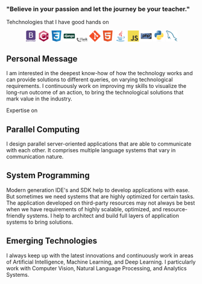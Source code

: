 ### "Believe in your passion and let the journey be your teacher."

Tehchnologies that I have good hands on

<div align="center">
<img src = 'https://github.com/jvnp/jvnp/blob/main/images/bootstrap.svg' width='30'/>
<img src = 'https://github.com/jvnp/jvnp/blob/main/images/cpp.svg' width='30'/>
<img src = 'https://github.com/jvnp/jvnp/blob/main/images/css.svg' width='30'/>
<img src = 'https://github.com/jvnp/jvnp/blob/main/images/django.svg' width='30'/>
<img src = 'https://github.com/jvnp/jvnp/blob/main/images/flask.svg' width='30'/>
<img src = 'https://github.com/jvnp/jvnp/blob/main/images/git.svg' width='30'/>
<img src = 'https://github.com/jvnp/jvnp/blob/main/images/html.svg' width='30'/>
<img src = 'https://github.com/jvnp/jvnp/blob/main/images/java.svg' width='30'/>
<img src = 'https://github.com/jvnp/jvnp/blob/main/images/js.svg' width='30'/>
<img src = 'https://github.com/jvnp/jvnp/blob/main/images/php.svg' width='30'/>
<img src = 'https://github.com/jvnp/jvnp/blob/main/images/python.svg' width='30'/>
<img src = 'https://github.com/jvnp/jvnp/blob/main/images/sql.svg' width='30'/>
</div>

## Personal Message
I am interested in the deepest know-how of how the technology works and can provide solutions to different queries, on varying technological requirements. I continuously work on improving my skills to visualize the long-run outcome of an action, to bring the technological solutions that mark value in the industry.

Expertise on

## Parallel Computing
I design parallel server-oriented applications that are able to communicate with each other. It comprises multiple language systems that vary in communication nature.

## System Programming
Modern generation IDE's and SDK help to develop applications with ease. But sometimes we need systems that are highly optimized for certain tasks. The application developed on third-party resources may not always be best when we have requirements of highly scalable, optimized, and resource-friendly systems. I help to architect and build full layers of application systems to bring solutions.

## Emerging Technologies
I always keep up with the latest innovations and continuously work in areas of Artificial Intelligence, Machine Learning, and Deep Learning. I particularly work with Computer Vision, Natural Language Processing, and Analytics Systems.

<!--
**jvnp/jvnp** is a ✨ _special_ ✨ repository because its `README.md` (this file) appears on your GitHub profile.

Here are some ideas to get you started:

- 🔭 I’m currently working on ...
- 🌱 I’m currently learning ...
- 👯 I’m looking to collaborate on ...
- 🤔 I’m looking for help with ...
- 💬 Ask me about ...
- 📫 How to reach me: ...
- 😄 Pronouns: ...
- ⚡ Fun fact: ...
-->
